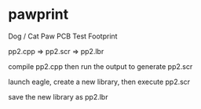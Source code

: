 # pawprint
Dog / Cat Paw PCB Test Footprint

pp2.cpp => pp2.scr => pp2.lbr

compile pp2.cpp then run the output to generate pp2.scr

launch eagle, create a new library, then execute pp2.scr 

save the new library as pp2.lbr
